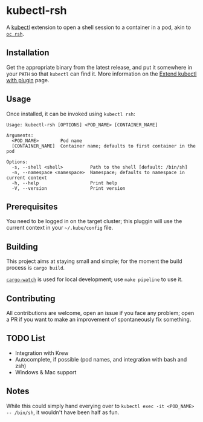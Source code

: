 # kubectl-rsh

A [kubectl](https://github.com/kubernetes/kubectl) extension to open a shell session to a container in a pod, akin to [`oc rsh`](https://github.com/openshift/oc).

## Installation

Get the appropriate binary from the latest release, and put it somewhere in your `PATH` so that `kubectl` can find it. More information on the [Extend kubectl with plugin](https://kubernetes.io/docs/tasks/extend-kubectl/kubectl-plugins/) page.

## Usage

Once installed, it can be invoked using `kubectl rsh`:

```
Usage: kubectl-rsh [OPTIONS] <POD_NAME> [CONTAINER_NAME]

Arguments:
  <POD_NAME>        Pod name
  [CONTAINER_NAME]  Container name; defaults to first container in the pod

Options:
  -s, --shell <shell>          Path to the shell [default: /bin/sh]
  -n, --namespace <namespace>  Namespace; defaults to namespace in current context
  -h, --help                   Print help
  -V, --version                Print version
```

## Prerequisites

You need to be logged in on the target cluster; this pluggin will use the current context in your `~/.kube/config` file.

## Building

This project aims at staying small and simple; for the moment the build process is `cargo build`.

[`cargo-watch`](https://github.com/watchexec/cargo-watch) is used for local development; use `make pipeline` to use it.

## Contributing

All contributions are welcome, open an issue if you face any problem; open a PR if you want to make an improvement of spontaneously fix something.

## TODO List

- Integration with Krew
- Autocomplete, if possible (pod names, and integration with bash and zsh)
- Windows & Mac support

## Notes

While this could simply hand everying over to `kubectl exec -it <POD_NAME> -- /bin/sh`, it wouldn't have been half as fun.
